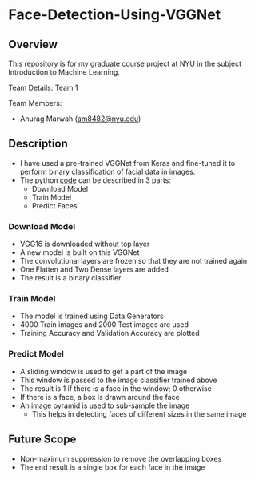# Face-Detection-Using-VGGNet

## Overview
This repository is for my graduate course project at NYU in the subject Introduction to Machine Learning.

Team Details: Team 1

Team Members:
  - Anurag Marwah (am8482@nyu.edu)

## Description
- I have used a pre-trained VGGNet from Keras and fine-tuned it to perform binary classification of facial data in images.
- The python <a href="https://github.com/anuragmarwah/Face-Detection-Using-VGGNet/tree/master/Code">code</a> can be described in 3 parts:
  - Download Model
  - Train Model
  - Predict Faces

### Download Model
- VGG16 is downloaded without top layer
- A new model is built on this VGGNet
- The convolutional layers are frozen so that they are not trained again
- One Flatten and Two Dense layers are added
- The result is a binary classifier

### Train Model
- The model is trained using Data Generators
- 4000 Train images and 2000 Test images are used
- Training Accuracy and Validation Accuracy are plotted

### Predict Model
- A sliding window is used to get a part of the image
- This window is passed to the image classifier trained above
- The result is 1 if there is a face in the window; 0 otherwise
- If there is a face, a box is drawn around the face
- An image pyramid is used to sub-sample the image
  - This helps in detecting faces of different sizes in the same image

## Future Scope
- Non-maximum suppression to remove the overlapping boxes
- The end result is a single box for each face in the image
